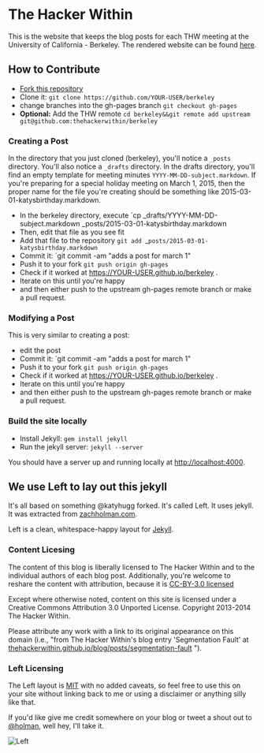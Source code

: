 
# The Hacker Within 

This is the website that keeps the blog posts for each THW meeting at the 
University of California - Berkeley. The rendered website can be found 
[here](http://thehackerwithin.github.io/berkeley).

## How to Contribute

- [Fork this repository](https://github.com/thehackerwithin/berkeley)
- Clone it: `git clone https://github.com/YOUR-USER/berkeley`
- change branches into the gh-pages branch `git checkout gh-pages`
- **Optional:** Add the THW remote `cd berkeley&&git remote add upstream 
  git@github.com:thehackerwithin/berkeley`


### Creating a Post

In the directory that you just cloned (berkeley), you'll notice a `_posts` 
directory. You'll also notice a `_drafts` directory. In the drafts directory, 
you'll find an empty template for meeting minutes 
`YYYY-MM-DD-subject.markdown`. If you're preparing for a special holiday meeting 
on March 1, 2015, then the proper name for the file you're creating should be 
something like 2015-03-01-katysbirthday.markdown.

- In the berkeley directory, execute `cp _drafts/YYYY-MM-DD-subject.markdown 
  _posts/2015-03-01-katysbirthday.markdown
- Then, edit that file as you see fit
- Add that file to the repository `git add `_`posts/2015-03-01-katysbirthday.markdown`
- Commit it: `git commit -am "adds a post for march 1"
- Push it to your fork `git push origin gh-pages`
- Check if it worked at https://YOUR-USER.github.io/berkeley .
- Iterate on this until you're happy 
- and then either push to the upstream gh-pages remote branch or make a pull request.

### Modifying a Post

This is very similar to creating a post:

- edit the post
- Commit it: `git commit -am "adds a post for march 1"
- Push it to your fork `git push origin gh-pages`
- Check if it worked at https://YOUR-USER.github.io/berkeley .
- Iterate on this until you're happy 
- and then either push to the upstream gh-pages remote branch or make a pull request.

### Build the site locally

- Install Jekyll: `gem install jekyll`
- Run the jekyll server: `jekyll --server`

You should have a server up and running locally at <http://localhost:4000>.

## We use Left to lay out this jekyll

It's all based on something @katyhugg forked. It's called Left.  It uses jekyll.  It was
extracted from [zachholman.com](http://zachholman.com/).

Left is a clean, whitespace-happy layout for [Jekyll](https://github.com/mojombo/jekyll).


### Content Licesing

The content of this blog is liberally licensed to The Hacker Within and to the 
individual authors of each blog post.  Additionally, you're welcome to reshare the content with attribution,
because it is [CC-BY-3.0 licensed](http://creativecommons.org/licenses/by/3.0/)

Except where otherwise noted, content on this site is licensed under a Creative
Commons Attribution 3.0 Unported License. Copyright 2013-2014 The Hacker 
Within.

Please attribute any work with a link to its original appearance on this
domain (i.e., "from The Hacker Within's blog entry 'Segmentation Fault' at
[thehackerwithin.github.io/blog/posts/segmentation-fault](thehackerwithin.github.io/blog/posts/segmentation-fault)
").

### Left Licensing

The Left layout is [MIT](https://github.com/holman/left/blob/master/LICENSE) with no
added caveats, so feel free to use this on your site without linking back to
me or using a disclaimer or anything silly like that.

If you'd like give me credit somewhere on your blog or tweet a shout out to
[@holman](https://twitter.com/holman), well hey, I'll take it.

![Left](http://cl.ly/image/3S2r1p2C0E2B/content)
